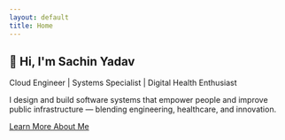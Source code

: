 ```yaml
---
layout: default
title: Home
---
```


<section class="hero">
  <h1>👋 Hi, I'm Sachin Yadav</h1>
  <p>Cloud Engineer | Systems Specialist | Digital Health Enthusiast</p>
  <p>I design and build software systems that empower people and improve public infrastructure — blending engineering, healthcare, and innovation.</p>
  <a href="/about.html" class="btn">Learn More About Me</a>
</section>

